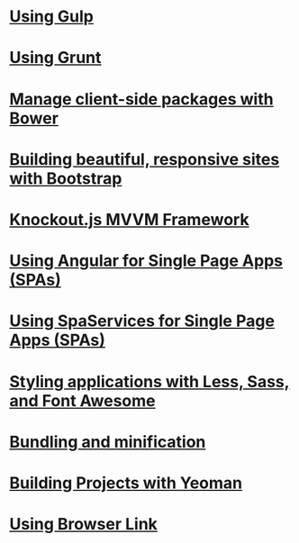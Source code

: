 # [Using Gulp](using-gulp.md)
# [Using Grunt](using-grunt.md)
# [Manage client-side packages with Bower](bower.md)
# [Building beautiful, responsive sites with Bootstrap](bootstrap.md)
# [Knockout.js MVVM Framework](knockout.md)
# [Using Angular for Single Page Apps (SPAs)](angular.md)
# [Using SpaServices for Single Page Apps (SPAs)](spa-services.md)
# [Styling applications with Less, Sass, and Font Awesome](less-sass-fa.md)
# [Bundling and minification](bundling-and-minification.md)
<!--# [🔧 Working with a Content Delivery Network (CDN)](cdn.md)-->
# [Building Projects with Yeoman](yeoman.md)
# [Using Browser Link](using-browserlink.md)